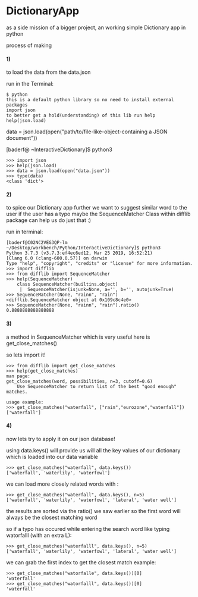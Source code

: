 # DictionaryApp
as a side mission of a bigger project, an working simple Dictionary app in python


process of making
#### 1)
to load the data from the data.json

run in the Terminal:
```
$ python
this is a default python library so no need to install external packages
import json 
to better get a hold(understanding) of this lib run help
help(json.load)
```
data = json.load(open("path/to/file-like-object-containing a JSON document"))

[baderf@ ~InteractiveDictionary]$ python3
```
>>> import json
>>> help(json.load)
>>> data = json.load(open("data.json"))
>>> type(data)
<class 'dict'>
```
#### 2) 
to spice our Dictionary app further
we want to suggest similar word to the user if the user has a typo maybe
the SequenceMatcher Class within difflib package can help us do just that :) 

run in terminal:
```
[baderf@C02NC2VEG3QP-lm ~/Desktop/workbench/Python/InteractiveDictionary]$ python3
Python 3.7.3 (v3.7.3:ef4ec6ed12, Mar 25 2019, 16:52:21) 
[Clang 6.0 (clang-600.0.57)] on darwin
Type "help", "copyright", "credits" or "license" for more information.
>>> import difflib
>>> from difflib import SequenceMatcher
>>> help(SequenceMatcher)
	class SequenceMatcher(builtins.object)
	 |  SequenceMatcher(isjunk=None, a='', b='', autojunk=True)
>>> SequenceMatcher(None, "rainn", "rain")
<difflib.SequenceMatcher object at 0x109c8c4e0>
>>> SequenceMatcher(None, "rainn", "rain").ratio()
0.8888888888888888 
```
#### 3) 
a method in SequenceMatcher which is very useful here is get_close_matches()


so lets import it!
```
>>> from difflib import get_close_matches
>>> help(get_close_matches)
man page:
get_close_matches(word, possibilities, n=3, cutoff=0.6)
    Use SequenceMatcher to return list of the best "good enough" matches.

usage example:
>>> get_close_matches("waterfall", ["rain","eurozone","waterfall"])
['waterfall']
```
#### 4) 
now lets try to apply it on our json database!

using data.keys() will provide us will all the key values of our dictionary which is loaded into our data variable
```
>>> get_close_matches("waterfall", data.keys())
['waterfall', 'waterlily', 'waterfowl']
```
we can load more closely related words with :
```
>>> get_close_matches("waterfall", data.keys(), n=5)
['waterfall', 'waterlily', 'waterfowl', 'lateral', 'water well']
```
the results are sorted via the ratio() we saw earlier
so the first word will always be the closest matching word

so if a typo has occured while entering the search word like typing watorfalll (with an extra L): 
```
>>> get_close_matches("waterfalll", data.keys(), n=5)
['waterfall', 'waterlily', 'waterfowl', 'lateral', 'water well']
```
we can grab the first index to get the closest match
example:
```
>>> get_close_matches("watorfalle", data.keys())[0]
'waterfall'
>>> get_close_matches("watorfalll", data.keys())[0]
'waterfall'
```





